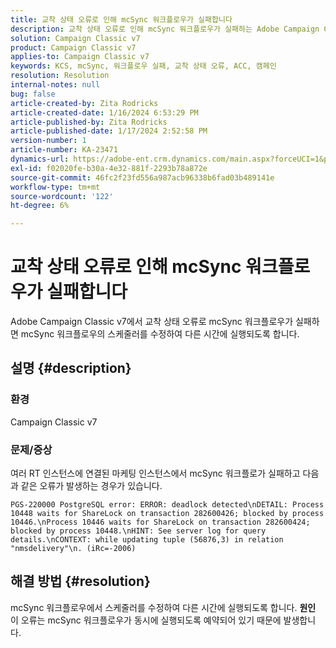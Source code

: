 ```yaml
---
title: 교착 상태 오류로 인해 mcSync 워크플로우가 실패합니다
description: 교착 상태 오류로 인해 mcSync 워크플로우가 실패하는 Adobe Campaign Classic 문제를 해결하는 방법에 대해 알아봅니다. mcSynch 워크플로우에서 스케줄러를 수정합니다.
solution: Campaign Classic v7
product: Campaign Classic v7
applies-to: Campaign Classic v7
keywords: KCS, mcSync, 워크플로우 실패, 교착 상태 오류, ACC, 캠페인
resolution: Resolution
internal-notes: null
bug: false
article-created-by: Zita Rodricks
article-created-date: 1/16/2024 6:53:29 PM
article-published-by: Zita Rodricks
article-published-date: 1/17/2024 2:52:58 PM
version-number: 1
article-number: KA-23471
dynamics-url: https://adobe-ent.crm.dynamics.com/main.aspx?forceUCI=1&pagetype=entityrecord&etn=knowledgearticle&id=4133b986-a0b4-ee11-a569-6045bd006239
exl-id: f02020fe-b30a-4e32-881f-2293b78a872e
source-git-commit: 46fc2f23fd556a987acb96338b6fad03b489141e
workflow-type: tm+mt
source-wordcount: '122'
ht-degree: 6%

---
```


# 교착 상태 오류로 인해 mcSync 워크플로우가 실패합니다


Adobe Campaign Classic v7에서 교착 상태 오류로 mcSync 워크플로우가 실패하면 mcSync 워크플로우의 스케줄러를 수정하여 다른 시간에 실행되도록 합니다.

## 설명 {#description}


### <b>환경</b>

Campaign Classic v7



### <b>문제/증상</b>

여러 RT 인스턴스에 연결된 마케팅 인스턴스에서 mcSync 워크플로가 실패하고 다음과 같은 오류가 발생하는 경우가 있습니다.

`PGS-220000 PostgreSQL error: ERROR: deadlock detected\nDETAIL: Process 10448 waits for ShareLock on transaction 282600426; blocked by process 10446.\nProcess 10446 waits for ShareLock on transaction 282600424; blocked by process 10448.\nHINT: See server log for query details.\nCONTEXT: while updating tuple (56876,3) in relation "nmsdelivery"\n. (iRc=-2006)`


## 해결 방법 {#resolution}


mcSync 워크플로우에서 스케줄러를 수정하여 다른 시간에 실행되도록 합니다.
<b>원인</b>
이 오류는 mcSync 워크플로우가 동시에 실행되도록 예약되어 있기 때문에 발생합니다.
